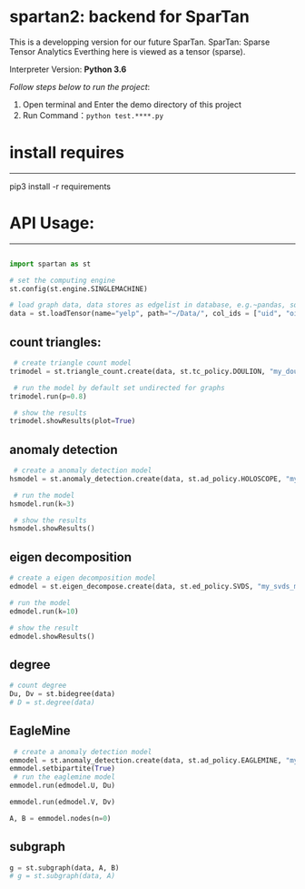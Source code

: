 # spartan2: backend for SparTan
This is a developping version for our future SparTan.
SparTan: Sparse Tensor Analytics
Everthing here is viewed as a tensor (sparse).

Interpreter Version: **Python 3.6**

*Follow steps below to run the project*:

1. Open terminal and Enter the demo directory of this project
2. Run Command：``python test.****.py``

# install requires
------
pip3 install -r requirements

# API Usage:
------

```python

import spartan as st

# set the computing engine
st.config(st.engine.SINGLEMACHINE)

# load graph data, data stores as edgelist in database, e.g.~pandas, sqlite, postgress, hive
data = st.loadTensor(name="yelp", path="~/Data/", col_ids = ["uid", "oid", "rating"], col_types = [int, int, int])

```
## count triangles:

```python
 # create triangle count model
trimodel = st.triangle_count.create(data, st.tc_policy.DOULION, "my_doulion_model")

 # run the model by default set undirected for graphs
trimodel.run(p=0.8)

 # show the results
trimodel.showResults(plot=True)
```

## anomaly detection
```python
 # create a anomaly detection model
hsmodel = st.anomaly_detection.create(data, st.ad_policy.HOLOSCOPE, "my_holoscope_model")

 # run the model
hsmodel.run(k=3)

 # show the results
hsmodel.showResults()
```

## eigen decomposition
```python
# create a eigen decomposition model
edmodel = st.eigen_decompose.create(data, st.ed_policy.SVDS, "my_svds_model")

# run the model
edmodel.run(k=10)

# show the result
edmodel.showResults()
```

## degree
```python
# count degree
Du, Dv = st.bidegree(data)
# D = st.degree(data)
```

## EagleMine
```python
 # create a anomaly detection model
emmodel = st.anomaly_detection.create(data, st.ad_policy.EAGLEMINE, "my_eaglemine_model")
emmodel.setbipartite(True)
 # run the eaglemine model
emmodel.run(edmodel.U, Du)

emmodel.run(edmodel.V, Dv)

A, B = emmodel.nodes(n=0)

```
## subgraph
```python
g = st.subgraph(data, A, B)
# g = st.subgraph(data, A)
```
